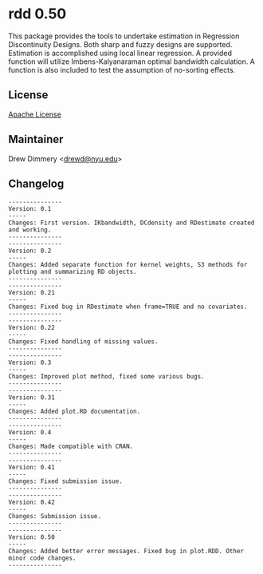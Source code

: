 rdd 0.50
========

This package provides the tools to undertake estimation in Regression 
 Discontinuity Designs. Both sharp and fuzzy designs are supported. Estimation is 
 accomplished using local linear regression. A provided function will utilize 
 Imbens-Kalyanaraman optimal bandwidth calculation. A function is also included to 
 test the assumption of no-sorting effects.
 
 
License
-------

[Apache License](http://www.apache.org/licenses/LICENSE-2.0.html)
 
Maintainer
----------

Drew Dimmery <[drewd@nyu.edu](mailto:drewd@nyu.edu)>
 
Changelog
---------

    --------------- 
    Version: 0.1 
    ----- 
    Changes: First version. IKbandwidth, DCdensity and RDestimate created and working. 
    --------------- 
    --------------- 
    Version: 0.2 
    ----- 
    Changes: Added separate function for kernel weights, S3 methods for plotting and summarizing RD objects. 
    --------------- 
    --------------- 
    Version: 0.21 
    ----- 
    Changes: Fixed bug in RDestimate when frame=TRUE and no covariates. 
    --------------- 
    --------------- 
    Version: 0.22 
    ----- 
    Changes: Fixed handling of missing values. 
    --------------- 
    --------------- 
    Version: 0.3 
    ----- 
    Changes: Improved plot method, fixed some various bugs.
    --------------- 
    --------------- 
    Version: 0.31 
    ----- 
    Changes: Added plot.RD documentation. 
    --------------- 
    --------------- 
    Version: 0.4 
    ----- 
    Changes: Made compatible with CRAN. 
    --------------- 
    --------------- 
    Version: 0.41 
    ----- 
    Changes: Fixed submission issue. 
    --------------- 
    --------------- 
    Version: 0.42 
    ----- 
    Changes: Submission issue. 
    --------------- 
    --------------- 
    Version: 0.50 
    ----- 
    Changes: Added better error messages. Fixed bug in plot.RDD. Other minor code changes. 
    --------------- 